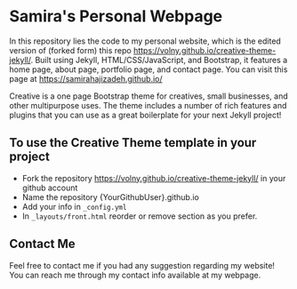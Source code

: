 # Samira's Personal Webpage

In this repository lies the code to my personal website, which is the edited version of (forked form) this repo <https://volny.github.io/creative-theme-jekyll/>. Built using Jekyll, HTML/CSS/JavaScript, and Bootstrap, it features a home page, about page, portfolio page, and contact page. You can visit this page at https://samirahajizadeh.github.io/ 

Creative is a one page Bootstrap theme for creatives, small businesses, and other multipurpose uses.
The theme includes a number of rich features and plugins that you can use as a great boilerplate for your next Jekyll project! 


## To use the Creative Theme template in your project

- Fork the repository <https://volny.github.io/creative-theme-jekyll/> in your github account
- Name the repository {YourGithubUser}.github.io
- Add your info in `_config.yml`
- In `_layouts/front.html` reorder or remove section as you prefer.


## Contact Me

Feel free to contact me if you had any suggestion regarding my website!
You can reach me through my contact info available at my webpage.
